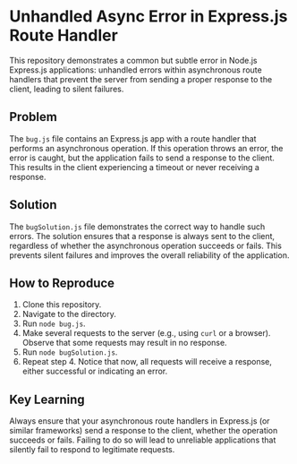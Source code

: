 # Unhandled Async Error in Express.js Route Handler

This repository demonstrates a common but subtle error in Node.js Express.js applications: unhandled errors within asynchronous route handlers that prevent the server from sending a proper response to the client, leading to silent failures.

## Problem
The `bug.js` file contains an Express.js app with a route handler that performs an asynchronous operation. If this operation throws an error, the error is caught, but the application fails to send a response to the client. This results in the client experiencing a timeout or never receiving a response.

## Solution
The `bugSolution.js` file demonstrates the correct way to handle such errors.  The solution ensures that a response is always sent to the client, regardless of whether the asynchronous operation succeeds or fails.  This prevents silent failures and improves the overall reliability of the application.

## How to Reproduce
1. Clone this repository.
2. Navigate to the directory.
3. Run `node bug.js`.
4. Make several requests to the server (e.g., using `curl` or a browser).  Observe that some requests may result in no response.
5. Run `node bugSolution.js`.
6. Repeat step 4.  Notice that now, all requests will receive a response, either successful or indicating an error.

## Key Learning
Always ensure that your asynchronous route handlers in Express.js (or similar frameworks) send a response to the client, whether the operation succeeds or fails.  Failing to do so will lead to unreliable applications that silently fail to respond to legitimate requests.